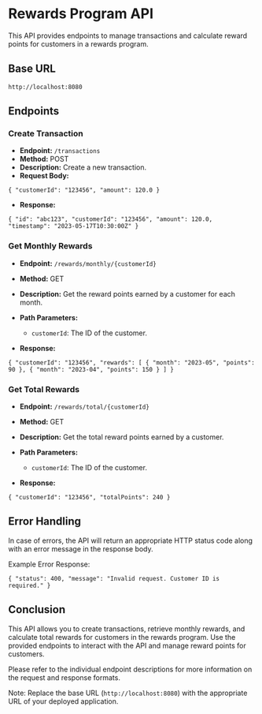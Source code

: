 
# Rewards Program API

This API provides endpoints to manage transactions and calculate reward points for customers in a rewards program.

## Base URL



`http://localhost:8080`

## Endpoints

### Create Transaction

-   **Endpoint:** `/transactions`
-   **Method:** POST
-   **Description:** Create a new transaction.
-   **Request Body:**


`{
"customerId": "123456",
"amount": 120.0
}`

-   **Response:**

`{
"id": "abc123",
"customerId": "123456",
"amount": 120.0,
"timestamp": "2023-05-17T10:30:00Z"
}`

### Get Monthly Rewards

-   **Endpoint:** `/rewards/monthly/{customerId}`

-   **Method:** GET

-   **Description:** Get the reward points earned by a customer for each month.

-   **Path Parameters:**

    -   `customerId`: The ID of the customer.
-   **Response:**



`{
"customerId": "123456",
"rewards": [
{
"month": "2023-05",
"points": 90
},
{
"month": "2023-04",
"points": 150
}
]
}`

### Get Total Rewards

-   **Endpoint:** `/rewards/total/{customerId}`

-   **Method:** GET

-   **Description:** Get the total reward points earned by a customer.

-   **Path Parameters:**

    -   `customerId`: The ID of the customer.
-   **Response:**



`{
"customerId": "123456",
"totalPoints": 240
}`

## Error Handling

In case of errors, the API will return an appropriate HTTP status code along with an error message in the response body.

Example Error Response:


`{
"status": 400,
"message": "Invalid request. Customer ID is required."
}`

## Conclusion

This API allows you to create transactions, retrieve monthly rewards, and calculate total rewards for customers in the rewards program. Use the provided endpoints to interact with the API and manage reward points for customers.

Please refer to the individual endpoint descriptions for more information on the request and response formats.

Note: Replace the base URL (`http://localhost:8080`) with the appropriate URL of your deployed application.